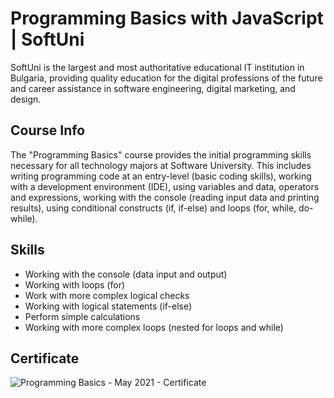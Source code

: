 # Programming Basics with JavaScript | SoftUni

SoftUni is the largest and most authoritative educational IT institution in Bulgaria, providing quality education for the digital professions of the future and career assistance in software engineering, digital marketing, and design.

## Course Info

The "Programming Basics" course provides the initial programming skills necessary for all technology majors at Software University. This includes writing programming code at an entry-level (basic coding skills), working with a development environment (IDE), using variables and data, operators and expressions, working with the console (reading input data and printing results), using conditional constructs (if, if-else) and loops (for, while, do-while).

## Skills

- Working with the console (data input and output)
- Working with loops (for)
- Work with more complex logical checks
- Working with logical statements (if-else)
- Perform simple calculations
- Working with more complex loops (nested for loops and while)

## Certificate

![Programming Basics - May 2021 - Certificate](https://github.com/yopopova/JavaScript_Basics_SoftUni/assets/59256039/b890d58f-681b-4633-942d-f5d68e0593c5)